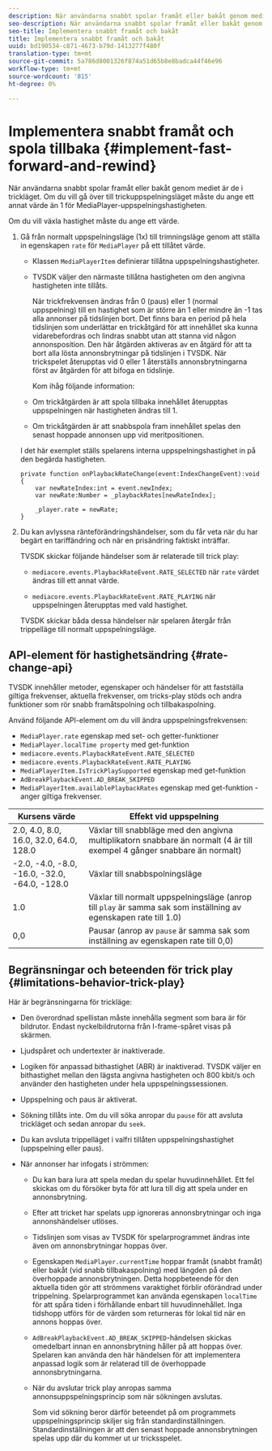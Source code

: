 ```yaml
---
description: När användarna snabbt spolar framåt eller bakåt genom mediet är de i trickläget. Om du vill gå över till trickuppspelningsläget måste du ange ett annat värde än 1 för MediaPlayer-uppspelningshastigheten.
seo-description: När användarna snabbt spolar framåt eller bakåt genom mediet är de i trickläget. Om du vill gå över till trickuppspelningsläget måste du ange ett annat värde än 1 för MediaPlayer-uppspelningshastigheten.
seo-title: Implementera snabbt framåt och bakåt
title: Implementera snabbt framåt och bakåt
uuid: bd190534-c871-4673-b79d-1413277f480f
translation-type: tm+mt
source-git-commit: 5a786d8001326f874a51d65b8e8badca44f46e96
workflow-type: tm+mt
source-wordcount: '815'
ht-degree: 0%

---
```



# Implementera snabbt framåt och spola tillbaka {#implement-fast-forward-and-rewind}

När användarna snabbt spolar framåt eller bakåt genom mediet är de i trickläget. Om du vill gå över till trickuppspelningsläget måste du ange ett annat värde än 1 för MediaPlayer-uppspelningshastigheten.

Om du vill växla hastighet måste du ange ett värde.

1. Gå från normalt uppspelningsläge (1x) till trimningsläge genom att ställa in egenskapen `rate` för `MediaPlayer` på ett tillåtet värde.

   * Klassen `MediaPlayerItem` definierar tillåtna uppspelningshastigheter.
   * TVSDK väljer den närmaste tillåtna hastigheten om den angivna hastigheten inte tillåts.

      När trickfrekvensen ändras från 0 (paus) eller 1 (normal uppspelning) till en hastighet som är större än 1 eller mindre än -1 tas alla annonser på tidslinjen bort. Det finns bara en period på hela tidslinjen som underlättar en trickåtgärd för att innehållet ska kunna vidarebefordras och lindras snabbt utan att stanna vid någon annonsposition. Den här åtgärden aktiveras av en åtgärd för att ta bort alla lösta annonsbrytningar på tidslinjen i TVSDK. När trickspelet återupptas vid 0 eller 1 återställs annonsbrytningarna först av åtgärden för att bifoga en tidslinje.

      Kom ihåg följande information:

   * Om trickåtgärden är att spola tillbaka innehållet återupptas uppspelningen när hastigheten ändras till 1.
   * Om trickåtgärden är att snabbspola fram innehållet spelas den senast hoppade annonsen upp vid meritpositionen.

   I det här exemplet ställs spelarens interna uppspelningshastighet in på den begärda hastigheten.

   ```
   private function onPlaybackRateChange(event:IndexChangeEvent):void { 
       var newRateIndex:int = event.newIndex; 
       var newRate:Number = _playbackRates[newRateIndex]; 
   
       _player.rate = newRate; 
   } 
   ```

1. Du kan avlyssna ränteförändringshändelser, som du får veta när du har begärt en tariffändring och när en prisändring faktiskt inträffar.

   TVSDK skickar följande händelser som är relaterade till trick play:

   * `mediacore.events.PlaybackRateEvent.RATE_SELECTED` när  `rate` värdet ändras till ett annat värde.

   * `mediacore.events.PlaybackRateEvent.RATE_PLAYING` när uppspelningen återupptas med vald hastighet.

   TVSDK skickar båda dessa händelser när spelaren återgår från trippelläge till normalt uppspelningsläge.

## API-element för hastighetsändring {#rate-change-api}

TVSDK innehåller metoder, egenskaper och händelser för att fastställa giltiga frekvenser, aktuella frekvenser, om tricks-play stöds och andra funktioner som rör snabb framåtspolning och tillbakaspolning.

Använd följande API-element om du vill ändra uppspelningsfrekvensen:

* `MediaPlayer.rate` egenskap med set- och getter-funktioner
* `MediaPlayer.localTime property` med get-funktion
* `mediacore.events.PlaybackRateEvent.RATE_SELECTED`
* `mediacore.events.PlaybackRateEvent.RATE_PLAYING`
* `MediaPlayerItem.IsTrickPlaySupported` egenskap med get-funktion
* `AdBreakPlaybackEvent.AD_BREAK_SKIPPED`
* `MediaPlayerItem.availablePlaybackRates` egenskap med get-funktion - anger giltiga frekvenser.

| Kursens värde | Effekt vid uppspelning |
|---|---|
| 2.0, 4.0, 8.0, 16.0, 32.0, 64.0, 128.0 | Växlar till snabbläge med den angivna multiplikatorn snabbare än normalt (4 är till exempel 4 gånger snabbare än normalt) |
| -2.0, -4.0, -8.0, -16.0, -32.0, -64.0, -128.0 | Växlar till snabbspolningsläge |
| 1.0 | Växlar till normalt uppspelningsläge (anrop till `play` är samma sak som inställning av egenskapen rate till 1.0) |
| 0,0 | Pausar (anrop av `pause` är samma sak som inställning av egenskapen rate till 0,0) |

## Begränsningar och beteenden för trick play {#limitations-behavior-trick-play}

Här är begränsningarna för trickläge:

* Den överordnad spellistan måste innehålla segment som bara är för bildrutor. Endast nyckelbildrutorna från I-frame-spåret visas på skärmen.
* Ljudspåret och undertexter är inaktiverade.
* Logiken för anpassad bithastighet (ABR) är inaktiverad. TVSDK väljer en bithastighet mellan den lägsta angivna hastigheten och 800 kbit/s och använder den hastigheten under hela uppspelningssessionen.
* Uppspelning och paus är aktiverat.
* Sökning tillåts inte. Om du vill söka anropar du `pause` för att avsluta trickläget och sedan anropar du `seek`.

* Du kan avsluta trippelläget i valfri tillåten uppspelningshastighet (uppspelning eller paus).
* När annonser har infogats i strömmen:

   * Du kan bara lura att spela medan du spelar huvudinnehållet. Ett fel skickas om du försöker byta för att lura till dig att spela under en annonsbrytning.
   * Efter att tricket har spelats upp ignoreras annonsbrytningar och inga annonshändelser utlöses.
   * Tidslinjen som visas av TVSDK för spelarprogrammet ändras inte även om annonsbrytningar hoppas över.
   * Egenskapen `MediaPlayer.currentTime` hoppar framåt (snabbt framåt) eller bakåt (vid snabb tillbakaspolning) med längden på den överhoppade annonsbrytningen. Detta hoppbeteende för den aktuella tiden gör att strömmens varaktighet förblir oförändrad under trippelning. Spelarprogrammet kan använda egenskapen `localTime` för att spåra tiden i förhållande enbart till huvudinnehållet. Inga tidshopp utförs för de värden som returneras för lokal tid när en annons hoppas över.

   * `AdBreakPlaybackEvent.AD_BREAK_SKIPPED`-händelsen skickas omedelbart innan en annonsbrytning håller på att hoppas över. Spelaren kan använda den här händelsen för att implementera anpassad logik som är relaterad till de överhoppade annonsbrytningarna.
   * När du avslutar trick play anropas samma annonsuppspelningsprincip som när sökningen avslutas.

      Som vid sökning beror därför beteendet på om programmets uppspelningsprincip skiljer sig från standardinställningen. Standardinställningen är att den senast hoppade annonsbrytningen spelas upp där du kommer ut ur tricksspelet.